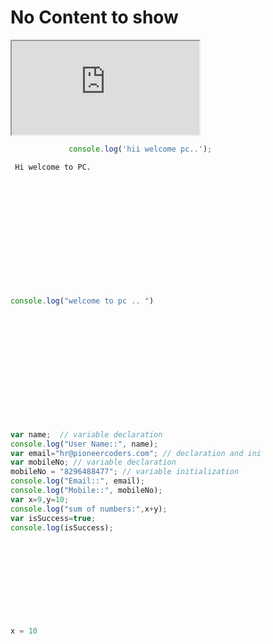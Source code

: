 # No Content to show


<iframe src="https://stackblitz.com/edit/angular?embed=1"></iframe>


 ```javascript
              console.log('hii welcome pc..');
  ```

<div id="editor123" style="height: 200px; width: 500px">
       
     Hi welcome to PC.  
    
 </div>

<div id="editor345" style="height: 200px; width: 500px"> 
 
 ```javascript
 console.log("welcome to pc .. ")
 ```
 
</div>

<div id="editor968" style="height: 300px; width: 80%"> 

```javascript
var name;  // variable declaration
console.log("User Name::", name);
var email="hr@pioneercoders.com"; // declaration and initialization
var mobileNo; // variable declaration
mobileNo = "8296488477"; // variable initialization
console.log("Email::", email);
console.log("Mobile::", mobileNo);
var x=9,y=10;
console.log("sum of numbers:",x+y);
var isSuccess=true;
console.log(isSuccess);
```

</div>


<div style="min-height: 300px"
  ace-editor>
  
  ```python
  x = 10
  ```
  
 </div>


